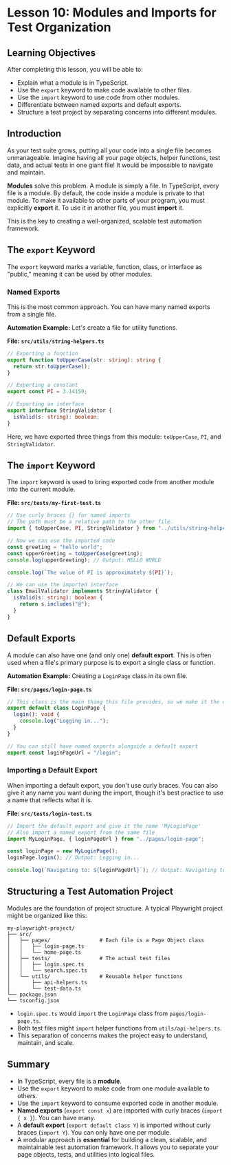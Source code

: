 # Lesson 10: Modules and Imports for Test Organization

## Learning Objectives
After completing this lesson, you will be able to:
- Explain what a module is in TypeScript.
- Use the `export` keyword to make code available to other files.
- Use the `import` keyword to use code from other modules.
- Differentiate between named exports and default exports.
- Structure a test project by separating concerns into different modules.

## Introduction
As your test suite grows, putting all your code into a single file becomes unmanageable. Imagine having all your page objects, helper functions, test data, and actual tests in one giant file! It would be impossible to navigate and maintain.

**Modules** solve this problem. A module is simply a file. In TypeScript, every file is a module. By default, the code inside a module is private to that module. To make it available to other parts of your program, you must explicitly **export** it. To use it in another file, you must **import** it.

This is the key to creating a well-organized, scalable test automation framework.

## The `export` Keyword
The `export` keyword marks a variable, function, class, or interface as "public," meaning it can be used by other modules.

### Named Exports
This is the most common approach. You can have many named exports from a single file.

**Automation Example:** Let's create a file for utility functions.

**File: `src/utils/string-helpers.ts`**
```typescript
// Exporting a function
export function toUpperCase(str: string): string {
  return str.toUpperCase();
}

// Exporting a constant
export const PI = 3.14159;

// Exporting an interface
export interface StringValidator {
  isValid(s: string): boolean;
}
```
Here, we have exported three things from this module: `toUpperCase`, `PI`, and `StringValidator`.

## The `import` Keyword
The `import` keyword is used to bring exported code from another module into the current module.

**File: `src/tests/my-first-test.ts`**
```typescript
// Use curly braces {} for named imports
// The path must be a relative path to the other file.
import { toUpperCase, PI, StringValidator } from "../utils/string-helpers";

// Now we can use the imported code
const greeting = "hello world";
const upperGreeting = toUpperCase(greeting);
console.log(upperGreeting); // Output: HELLO WORLD

console.log(`The value of PI is approximately ${PI}`);

// We can use the imported interface
class EmailValidator implements StringValidator {
  isValid(s: string): boolean {
    return s.includes("@");
  }
}
```

## Default Exports
A module can also have one (and only one) **default export**. This is often used when a file's primary purpose is to export a single class or function.

**Automation Example:** Creating a `LoginPage` class in its own file.

**File: `src/pages/login-page.ts`**
```typescript
// This class is the main thing this file provides, so we make it the default export.
export default class LoginPage {
  login(): void {
    console.log("Logging in...");
  }
}

// You can still have named exports alongside a default export
export const loginPageUrl = "/login";
```

### Importing a Default Export
When importing a default export, you don't use curly braces. You can also give it any name you want during the import, though it's best practice to use a name that reflects what it is.

**File: `src/tests/login-test.ts`**
```typescript
// Import the default export and give it the name 'MyLoginPage'
// Also import a named export from the same file
import MyLoginPage, { loginPageUrl } from "../pages/login-page";

const loginPage = new MyLoginPage();
loginPage.login(); // Output: Logging in...

console.log(`Navigating to: ${loginPageUrl}`); // Output: Navigating to: /login
```

## Structuring a Test Automation Project
Modules are the foundation of project structure. A typical Playwright project might be organized like this:

```
my-playwright-project/
├── src/
│   ├── pages/                # Each file is a Page Object class
│   │   ├── login-page.ts
│   │   └── home-page.ts
│   ├── tests/                # The actual test files
│   │   ├── login.spec.ts
│   │   └── search.spec.ts
│   └── utils/                # Reusable helper functions
│       ├── api-helpers.ts
│       └── test-data.ts
└── package.json
└── tsconfig.json
```
-   `login.spec.ts` would `import` the `LoginPage` class from `pages/login-page.ts`.
-   Both test files might `import` helper functions from `utils/api-helpers.ts`.
-   This separation of concerns makes the project easy to understand, maintain, and scale.

## Summary
-   In TypeScript, every file is a **module**.
-   Use the `export` keyword to make code from one module available to others.
-   Use the `import` keyword to consume exported code in another module.
-   **Named exports** (`export const x`) are imported with curly braces (`import { x }`). You can have many.
-   A **default export** (`export default class Y`) is imported without curly braces (`import Y`). You can only have one per module.
-   A modular approach is **essential** for building a clean, scalable, and maintainable test automation framework. It allows you to separate your page objects, tests, and utilities into logical files.
